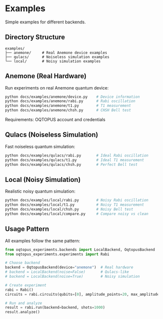 # Examples

Simple examples for different backends.

## Directory Structure

```
examples/
├── anemone/     # Real Anemone device examples
├── qulacs/      # Noiseless simulation examples  
└── local/       # Noisy simulation examples
```

## Anemone (Real Hardware)

Run experiments on real Anemone quantum device:

```bash
python docs/examples/anemone/device.py    # Device information
python docs/examples/anemone/rabi.py      # Rabi oscillation
python docs/examples/anemone/t1.py        # T1 measurement
python docs/examples/anemone/chsh.py      # CHSH Bell test
```

Requirements: OQTOPUS account and credentials

## Qulacs (Noiseless Simulation)

Fast noiseless quantum simulation:

```bash
python docs/examples/qulacs/rabi.py       # Ideal Rabi oscillation
python docs/examples/qulacs/t1.py         # Ideal T1 measurement  
python docs/examples/qulacs/chsh.py       # Perfect Bell test
```

## Local (Noisy Simulation)

Realistic noisy quantum simulation:

```bash
python docs/examples/local/rabi.py        # Noisy Rabi oscillation
python docs/examples/local/t1.py          # Noisy T1 measurement
python docs/examples/local/chsh.py        # Noisy Bell test
python docs/examples/local/compare.py     # Compare noisy vs clean
```

## Usage Pattern

All examples follow the same pattern:

```python
from oqtopus_experiments.backends import LocalBackend, OqtopusBackend
from oqtopus_experiments.experiments import Rabi

# Choose backend
backend = OqtopusBackend(device="anemone")  # Real hardware
# backend = LocalBackend(noise=False)       # Qulacs-like
# backend = LocalBackend(noise=True)        # Noisy simulation

# Create experiment
rabi = Rabi()
circuits = rabi.circuits(qubits=[0], amplitude_points=20, max_amplitude=2.0)

# Run and analyze
result = rabi.run(backend=backend, shots=1000)
result.analyze()
```